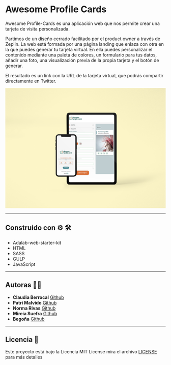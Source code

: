 # Awesome Profile Cards


Awesome Profile-Cards es una aplicación web que nos permite crear una tarjeta de visita personalizada.

Partimos de un diseño cerrado facilitado por el product owner a través de Zeplin.
La web está formada por una página landing que enlaza con otra en la que puedes generar tu tarjeta virtual. En ella puedes personalizar el contenido mediante una paleta de colores, un formulario para tus datos, añadir una foto, una visualización previa de la propia tarjeta y el botón de generar.

El resultado es un link con la URL de la tarjeta virtual, que podrás compartir directamente en Twitter.

![imagen de la app](src/images/imagaprojectapp.png)

----------------------------

## Construido con :gear: :hammer_and_wrench:


- Adalab-web-starter-kit
- HTML
- SASS
- GULP
- JavaScript
-------------------------------
## Autoras  :woman_technologist:

- **Claudia Berrocal** [Github](https://github.com/claudiabg-c)
- **Patri Malvido** [Github](https://github.com/PatriMalvido)
- **Norma Rivas** [Github](https://github.com/NormaDeveloper)
- **Mireia Suefra** [Github](https://github.com/mireiasuefra)
- **Begoña** [Github](https://github.com/Begodpo)

--------------------------------

## Licencia 📄 

Este proyecto está bajo la Licencia MIT License mira el archivo [LICENSE](LICENSE) para más detalles

